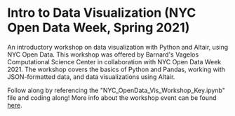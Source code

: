 # Intro to Data Visualization (NYC Open Data Week, Spring 2021)

An introductory workshop on data visualization with Python and Altair, using NYC Open Data. This workshop was offered by Barnard's Vagelos Computational Science Center in collaboration with NYC Open Data Week 2021. The workshop covers the basics of Python and Pandas, working with JSON-formatted data, and data visualizations using Altair.

Follow along by referencing the "NYC_OpenData_Vis_Workshop_Key.ipynb" file and coding along! More info about the workshop event can be found [here](https://csc.barnard.edu/events/workshop-intro-data-visualization-using-nyc-open-data).
